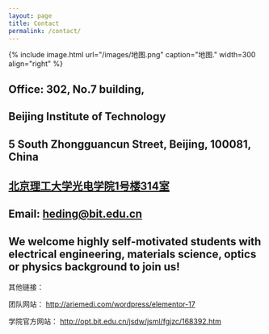 ```yaml
---
layout: page
title: Contact
permalink: /contact/
---
```


{% include image.html url="/images/地图.png" caption="地图." width=300 align="right" %}

Office: 302, No.7 building,
-----------

Beijing Institute of Technology
----------

5 South Zhongguancun Street, Beijing, 100081, China
-----------
 

[北京理工大学光电学院1号楼314室](https://map.baidu.com/poi/%E5%8C%97%E4%BA%AC%E7%90%86%E5%B7%A5%E5%A4%A7%E5%AD%A6(%E4%B8%AD%E5%85%B3%E6%9D%91%E6%A0%A1%E5%8C%BA)%E5%8C%97%E5%8C%BA-%E9%A2%9C%E8%89%B2%E7%A7%91%E5%AD%A6%E4%B8%8E%E5%B7%A5%E7%A8%8B%E5%AE%9E%E9%AA%8C%E5%AE%A4/@12948431.88499999,4833932.689999998,19z?uid=9f7e8b59e4215d5f6849f338&ugc_type=3&ugc_ver=1&device_ratio=2&compat=1&pcevaname=pc4.1&querytype=detailConInfo&da_src=shareurl)
------------
 

Email: heding@bit.edu.cn
-------------

We welcome highly self-motivated students with electrical engineering, materials science, optics or physics background to join us!
--------

其他链接：

团队网站：  http://ariemedi.com/wordpress/elementor-17

学院官方网站： http://opt.bit.edu.cn/jsdw/jsml/fgjzc/168392.htm
